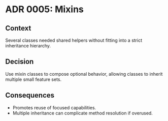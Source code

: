 # ADR 0005: Mixins

## Context
Several classes needed shared helpers without fitting into a strict inheritance hierarchy.

## Decision
Use mixin classes to compose optional behavior, allowing classes to inherit multiple small feature sets.

## Consequences
- Promotes reuse of focused capabilities.
- Multiple inheritance can complicate method resolution if overused.

